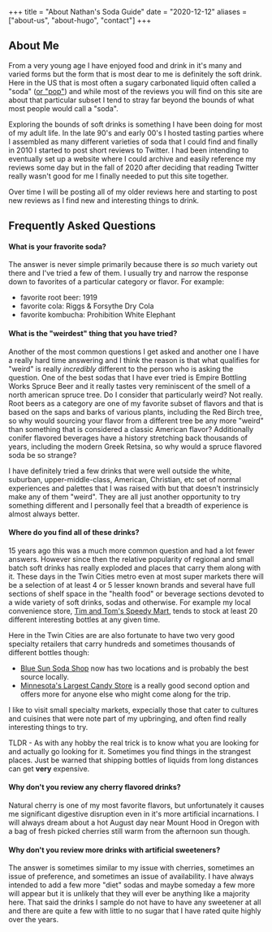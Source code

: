 +++
title = "About Nathan's Soda Guide"
date = "2020-12-12"
aliases = ["about-us", "about-hugo", "contact"]
+++

## About Me

From a very young age I have enjoyed food and drink in it's many and varied forms but the form that is most dear to me is definitely the soft drink. Here in the US that is most often a sugary carbonated liquid often called a "soda" ([or "pop"](https://en.wikipedia.org/wiki/Names_for_soft_drinks_in_the_United_States)) and while most of the reviews you will find on this site are about that particular subset I tend to stray far beyond the bounds of what most people would call a "soda".

Exploring the bounds of soft drinks is something I have been doing for most of my adult life. In the late 90's and early 00's I hosted tasting parties where I assembled as many different varieties of soda that I could find and finally in 2010 I started to post short reviews to Twitter. I had been intending to eventually set up a website where I could archive and easily reference my reviews some day but in the fall of 2020 after deciding that reading Twitter really wasn't good for me I finally needed to put this site together.

Over time I will be posting all of my older reviews here and starting to post new reviews as I find new and interesting things to drink.

## Frequently Asked Questions

#### What is your fravorite soda?
The answer is never simple primarily because there is _so_ much variety out there and I've tried a few of them. I usually try and narrow the response down to favorites of a particular category or flavor. For example:
- favorite root beer: 1919
- favorite cola: Riggs & Forsythe Dry Cola
- favorite kombucha: Prohibition White Elephant

#### What is the "weirdest" thing that you have tried?
Another of the most common questions I get asked and another one I have a really hard time answering and I think the reason is that what qualifies for "weird" is really _incredibly_ different to the person who is asking the question. One of the best sodas that I have ever tried is Empire Bottling Works Spruce Beer and it really tastes very reminiscent of the smell of a north american spruce tree. Do I consider that particularly weird? Not really. Root beers as a category are one of my favorite subset of flavors and that is based on the saps and barks of various plants, including the Red Birch tree, so why would sourcing your flavor from a different tree be any more "weird" than something that is considered a classic American flavor? Additionally conifer flavored beverages have a history stretching back thousands of years, including the modern Greek Retsina, so why would a spruce flavored soda be so strange?

I have definitely tried a few drinks that were well outside the white, suburban, upper-middle-class, American, Christian, etc set of normal experiences and palettes that I was raised with but that doesn't instrinsicly make any of them "weird". They are all just another opportunity to try something different and I personally feel that a breadth of experience is almost always better.

#### Where do you find all of these drinks?
15 years ago this was a much more common question and had a lot fewer answers. However since then the relative popularity of regional and small batch soft drinks has really exploded and places that carry them along with it. These days in the Twin Cities metro even at most super markets there will be a selection of at least 4 or 5 lesser known brands and several have full sections of shelf space in the "health food" or beverage sections devoted to a wide variety of soft drinks, sodas and otherwise. For example my local convenience store, [Tim and Tom's Speedy Mart](https://timandtomsspeedymarket.com), tends to stock at least 20 different interesting bottles at any given time.

Here in the Twin Cities are are also fortunate to have two very good specialty retailers that carry hundreds and sometimes thousands of different bottles though:
- [Blue Sun Soda Shop](https://bluesunsodashop.com/) now has two locations and is probably the best source locally.
- [Minnesota's Largest Candy Store](https://g.page/MinnesotasLargestCandyStore?share) is a really good second option and offers more for anyone else who might come along for the trip.

I like to visit small specialty markets, expecially those that cater to cultures and cuisines that were note part of my upbringing, and often find really interesting things to try.

TLDR - As with any hobby the real trick is to know what you are looking for and actually go looking for it. Sometimes you find things in the strangest places. Just be warned that shipping bottles of liquids from long distances can get **very** expensive.

#### Why don't you review any cherry flavored drinks?

Natural cherry is one of my most favorite flavors, but unfortunately it causes me significant digestive disruption even in it's more artificial incarnations. I will always dream about a hot August day near Mount Hood in Oregon with a bag of fresh picked cherries still warm from the afternoon sun though.

#### Why don't you review more drinks with artificial sweeteners?

The answer is sometimes similar to my issue with cherries, sometimes an issue of preference, and sometimes an issue of availability. I have always intended to add a few more "diet" sodas and maybe someday a few more will appear but it is unlikely that they will ever be anything like a majority here. That said the drinks I sample do not have to have any sweetener at all and there are quite a few with little to no sugar that I have rated quite highly over the years.